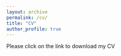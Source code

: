 ```yaml
---
layout: archive
permalink: /cv/
title: "CV"
author_profile: true
---
```


Please click on the link to download my CV

